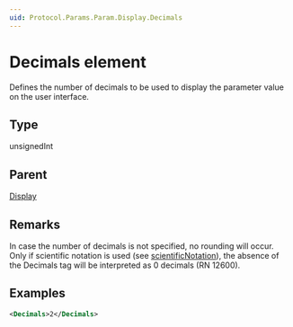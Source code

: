 ```yaml
---
uid: Protocol.Params.Param.Display.Decimals
---
```


# Decimals element

Defines the number of decimals to be used to display the parameter value on the user inter­face.

## Type

unsignedInt

## Parent

[Display](xref:Protocol.Params.Param.Display)

## Remarks

In case the number of decimals is not specified, no rounding will occur. Only if scientific notation is used (see [scientificNotation](xref:Protocol.Params.Param.Measurement.Type-scientificNotation)), the absence of the Decimals tag will be interpreted as 0 decimals (RN 12600).

## Examples

```xml
<Decimals>2</Decimals>
```
